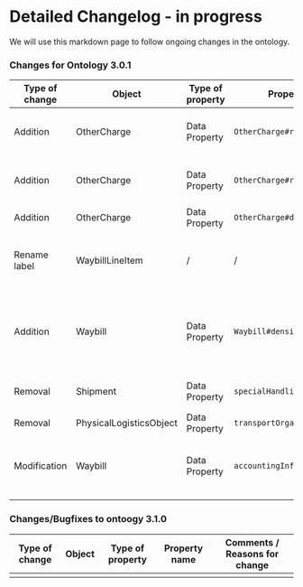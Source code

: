 # Detailed Changelog - in progress

We will use this markdown page to follow ongoing changes in the ontology.

### Changes for Ontology 3.0.1
| Type of change   | Object  | Type of property  | Property name  | Comments / Reasons for change  | Status |
|---|---|---|---|---|---|
| Addition  | OtherCharge  | Data Property  | `OtherCharge#rateReferenceCode`  | Addition of missing data property in both Ontology and Visualization | To be discussed |
| Addition  | OtherCharge  | Data Property  | `OtherCharge#rateReferenceType`  | Addition of missing data property in both Ontology and Visualization | To be discussed |
| Addition  | OtherCharge  | Data Property  | `OtherCharge#dimensionsForRate` | Addition of missing data property in Visualization | Ok |
| Rename label | WaybillLineItem  | /  | /  | Change the label to match the object name (WaybillLineItem instead of TACTRateDescription)  | Ok |
| Addition | Waybill  | Data Property  | `Waybill#densityGroupCode`  | TBC: Density Group Code (Code List 2 in CXML toolkit) may be used by some stakeholders, we need to further assess if it is relevant  | To be discussed |
| Removal | Shipment | Data Property | `specialHandlingCodes` | Removal of the property as decided by the DM taskforce 5th Sept 2023 | Ok |
| Removal | PhysicalLogisticsObject| Data Property | `transportOrganization` | Removal of the property in Visualization | Ok |
| Modification | Waybill| Data Property | `accountingInformation` | Should it be an array to cmply with XFWB requirements? (see includedAccountingNote in XFWB) | To be discussed |
| | | | | |

### Changes/Bugfixes to ontoogy 3.1.0
| Type of change   | Object  | Type of property  | Property name  | Comments / Reasons for change  |
|---|---|---|---|---|
| | | | | |
